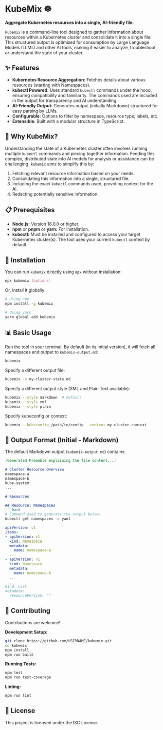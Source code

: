 # KubeMix ☸️

**Aggregate Kubernetes resources into a single, AI-friendly file.**

`kubemix` is a command-line tool designed to gather information about resources within a Kubernetes cluster and consolidate it into a single file. This structured output is optimized for consumption by Large Language Models (LLMs) and other AI tools, making it easier to analyze, troubleshoot, or understand the state of your cluster.

## ✨ Features

* **Kubernetes Resource Aggregation:** Fetches details about various resources (starting with Namespaces).
* **kubectl Powered:** Uses standard `kubectl` commands under the hood, ensuring compatibility and familiarity. The commands used are included in the output for transparency and AI understanding.
* **AI-Friendly Output:** Generates output (initially Markdown) structured for easy parsing by LLMs.
* **Configurable:** Options to filter by namespace, resource type, labels, etc.
* **Extensible:** Built with a modular structure in TypeScript.

## 🤔 Why KubeMix?

Understanding the state of a Kubernetes cluster often involves running multiple `kubectl` commands and piecing together information. Feeding this complex, distributed state into AI models for analysis or assistance can be challenging. `kubemix` aims to simplify this by:

1.  Fetching relevant resource information based on your needs.
2.  Consolidating this information into a single, structured file.
3.  Including the exact `kubectl` commands used, providing context for the AI.
4.  Redacting potentially sensitive information.

## 📋 Prerequisites

*   **Node.js:** Version 18.0.0 or higher.
*   **npm** or **pnpm** or **yarn:** For installation.
*   **kubectl:** Must be installed and configured to access your target Kubernetes cluster(s). The tool uses your current `kubectl` context by default.

## 🚀 Installation

You can run `kubemix` directly using `npx` without installation:

```bash
npx kubemix [options]
```

Or, install it globally:

```bash
# Using npm
npm install -g kubemix

# Using yarn
yarn global add kubemix
```

## 📊 Basic Usage

Run the tool in your terminal. By default (in its initial version), it will fetch all namespaces and output to `kubemix-output.md`:

```bash
kubemix
```

Specify a different output file:

```bash
kubemix -o my-cluster-state.md
```

Specify a different output style (XML and Plain Text available):

```bash
kubemix --style markdown  # default
kubemix --style xml
kubemix --style plain
```

Specify kubeconfig or context:

```bash
kubemix --kubeconfig /path/to/config --context my-cluster-context
```

## 📄 Output Format (Initial - Markdown)

The default Markdown output (`kubemix-output.md`) contains:

```markdown
[Generated Preamble explaining the file content...]

# Cluster Resource Overview
namespace-a
namespace-b
kube-system
...

# Resources

## Resource: Namespaces
```bash
# Command used to generate the output below:
kubectl get namespaces -o yaml
```

```yaml
apiVersion: v1
items:
- apiVersion: v1
  kind: Namespace
  metadata:
    name: namespace-a
  ...
- apiVersion: v1
  kind: Namespace
  metadata:
    name: namespace-b
  ...
...
kind: List
metadata:
  resourceVersion: ""
```

## 🤝 Contributing

Contributions are welcome! 

**Development Setup:**

```bash
git clone https://github.com/USERNAME/kubemix.git
cd kubemix
npm install
npm run build
```

**Running Tests:**

```bash
npm test
npm run test-coverage
```

**Linting:**

```bash
npm run lint
```

## 📜 License

This project is licensed under the ISC License.